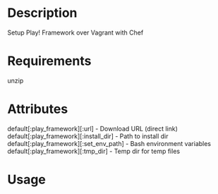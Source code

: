 Description
===========
Setup Play! Framework over Vagrant with Chef

Requirements
============
unzip

Attributes
==========
default[:play_framework][:url] - Download URL (direct link)
default[:play_framework][:install_dir] - Path to install dir
default[:play_framework][:set_env_path] - Bash environment variables
default[:play_framework][:tmp_dir] - Temp dir for temp files

Usage
=====

